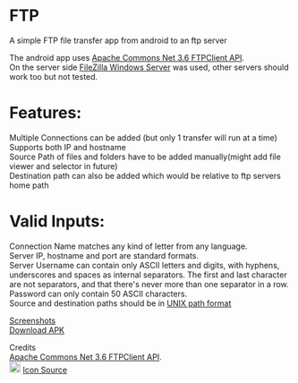 # FTP
A simple FTP file transfer app from android to an ftp server

The android app uses [Apache Commons Net 3.6 FTPClient API](https://commons.apache.org/proper/commons-net/apidocs/org/apache/commons/net/ftp/FTPClient.html).  
On the server side [FileZilla Windows Server](https://filezilla-project.org/) was used, other servers should work too but not tested.  
  
# Features:   
Multiple Connections can be added (but only 1 transfer will run at a time)  
Supports both IP and hostname  
Source Path of files and folders have to be added manually(might add file viewer and selector in future)  
Destination path can also be added which would be relative to ftp servers home path  

# Valid Inputs:  
Connection Name matches any kind of letter from any language.  
Server IP, hostname and port are standard formats.  
Server Username can contain only ASCII letters and digits, with hyphens, underscores and spaces as internal separators. The first and last character are not separators, and that there's never more than one separator in a row.  
Password can only contain 50 ASCII characters.  
Source and destination paths should be in [UNIX path format](https://en.wikipedia.org/wiki/Path_(computing)#Unix_style)   

[Screenshots](https://github.com/agnostic-apollo/FTP/tree/master/screenshots)  
[Download APK](https://github.com/agnostic-apollo/FTP/releases)  

Credits  
 [Apache Commons Net 3.6 FTPClient API](https://commons.apache.org/proper/commons-net/apidocs/org/apache/commons/net/ftp/FTPClient.html).  
<img src="https://github.com/agnostic-apollo/FTP/blob/master/app/src/main/res/mipmap-xxxhdpi/ic_launcher.png" width="20"> [Icon Source](http://www.egermeier.com/wp-content/uploads/2014/06/git-ftp-icon-150x150.png)   
